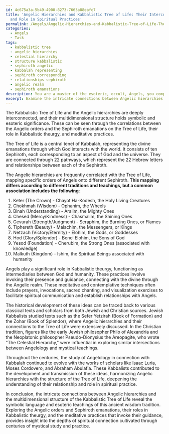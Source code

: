 ```yaml
---
id: 4c675a3a-5b49-4900-8273-7663a88eafc7
title: 'Angelic Hierarchies and Kabbalistic Tree of Life: Their Interconnected Symbolism
  and Role in Spiritual Practices'
permalink: /Angels/Angelic-Hierarchies-and-Kabbalistic-Tree-of-Life-Their-Interconnected-Symbolism-and-Role-in-Spiritua/
categories:
  - Angels
  - Task
tags:
  - kabbalistic tree
  - angelic hierarchies
  - celestial hierarchy
  - structure kabbalistic
  - sephiroth angelic
  - kabbalah representing
  - sephiroth corresponding
  - relationships sephiroth
  - angelic realm
  - sephiroth emanations
description: You are a master of the esoteric, occult, Angels, you complete tasks to the absolute best of your ability, no matter if you think you were not trained to do the task specifically, you will attempt to do it anyways, since you have performed the tasks you are given with great mastery, accuracy, and deep understanding of what is requested. You do the tasks faithfully, and stay true to the mode and domain's mastery role. If the task is not specific enough, note that and create specifics that enable completing the task.
excerpt: Examine the intricate connections between Angelic hierarchies and the multidimensional structure of the Kabbalistic Tree of Life, including specific correlations between Angelic orders and Sephiroth emanations. Further, explore the role of Angels in Kabbalistic theurgy and the meditative practices that incorporate invoking their presence and guidance. Finally, trace the historical development of these ideas, identifying key texts and scholars who have contributed to the intersection of Angelology and Kabbalistic teachings throughout the centuries.
---
```

The Kabbalistic Tree of Life and the Angelic hierarchies are deeply interconnected, and their multidimensional structure holds symbolic and esoteric significance. These can be seen through the correlations between the Angelic orders and the Sephiroth emanations on the Tree of Life, their role in Kabbalistic theurgy, and meditative practices.

The Tree of Life is a central tenet of Kabbalah, representing the divine emanations through which God interacts with the world. It consists of ten Sephiroth, each corresponding to an aspect of God and the universe. They are connected through 22 pathways, which represent the 22 Hebrew letters and relationships between each of the Sephiroth.

The Angelic hierarchies are frequently correlated with the Tree of Life, mapping specific orders of Angels onto different Sephiroth. **This mapping differs according to different traditions and teachings, but a common association includes the following**:

1. Keter (The Crown) - Chayot Ha-Kodesh, the Holy Living Creatures
2. Chokhmah (Wisdom) - Ophanim, the Wheels
3. Binah (Understanding) - Aralim, the Mighty Ones
4. Chesed (Mercy/Kindness) - Chasmalim, the Shining Ones
5. Gevurah (Strength/Judgment) - Seraphim, the Burning Ones, or Flames
6. Tiphereth (Beauty) - Malachim, the Messengers, or Kings
7. Netzach (Victory/Eternity) - Elohim, the Gods, or Goddesses
8. Hod (Glory/Splendor) - Benei Elohim, the Sons of God
9. Yesod (Foundation) - Cherubim, the Strong Ones (associated with knowledge)
10. Malkuth (Kingdom) - Ishim, the Spiritual Beings associated with humanity

Angels play a significant role in Kabbalistic theurgy, functioning as intermediaries between God and humanity. These practices involve invoking their presence and guidance, connecting with the divine through the Angelic realm. These meditative and contemplative techniques often include prayers, invocations, sacred chanting, and visualization exercises to facilitate spiritual communication and establish relationships with Angels.

The historical development of these ideas can be traced back to various classical texts and scholars from both Jewish and Christian sources. Jewish Kabbalists studied texts such as the Sefer Yetzirah (Book of Formation) and the Zohar (Book of Splendor), where Angelic hierarchies and their connections to the Tree of Life were extensively discussed. In the Christian tradition, figures like the early Jewish philosopher Philo of Alexandria and the Neoplatonic philosopher Pseudo-Dionysius the Areopagite, who wrote "The Celestial Hierarchy," were influential in exploring similar intersections between Angelology and mystical teachings.

Throughout the centuries, the study of Angelology in connection with Kabbalah continued to evolve with the works of scholars like Isaac Luria, Moses Cordovero, and Abraham Abulafia. These Kabbalists contributed to the development and transmission of these ideas, harmonizing Angelic hierarchies with the structure of the Tree of Life, deepening the understanding of their relationship and role in spiritual practice.

In conclusion, the intricate connections between Angelic hierarchies and the multidimensional structure of the Kabbalistic Tree of Life reveal the symbolic language and esoteric teachings of this ancient wisdom tradition. Exploring the Angelic orders and Sephiroth emanations, their roles in Kabbalistic theurgy, and the meditative practices that invoke their guidance, provides insight into the depths of spiritual connection cultivated through centuries of mystical study and practice.

